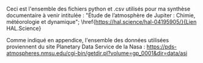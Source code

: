 Ceci est l'ensemble des fichiers python et .csv utilisés pour ma synthèse documentaire à venir intitulée : "Étude de l’atmosphère de Jupiter : Chimie,
météorologie et dynamique"; \href{https://hal.science/hal-04195905/}{Lien HAL.Science}

Comme indiqué en appendice, l'ensemble des données utilisées proviennent du site Planetary Data Service de la Nasa : https://pds-atmospheres.nmsu.edu/cgi-bin/getdir.pl?volume=gp_0001&dir=data/asi
